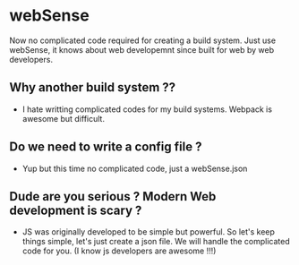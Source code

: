 # webSense
Now no complicated code required for creating a build system. Just use webSense, it knows about web developemnt since built for web by web developers.

## Why another build system ??
* I hate writting complicated codes for my build systems. Webpack is awesome but difficult.

## Do we need to write a config file ?
* Yup but this time no complicated code, just a webSense.json

## Dude are you serious ? Modern Web development is scary ?
* JS was originally developed to be simple but powerful. So let's keep things simple, let's just create a json file. We will handle the complicated code for you. (I know js developers are awesome !!!)
